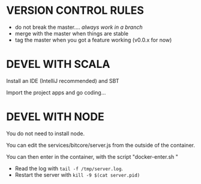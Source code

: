# VERSION CONTROL RULES

- do not break the master.... *always work in a branch*
- merge with the master when things are stable
- tag the master when you got a feature working (v0.0.x for now)

# DEVEL WITH SCALA

Install an IDE (IntelliJ recommended) and SBT

Import the project apps and go coding...

# DEVEL WITH NODE

You do not need to install node.

You can edit the services/bitcore/server.js from the outside of the container.

You can then enter in the container, with the script "docker-enter.sh <service>"

- Read the log with `tail -f /tmp/server.log`.
- Restart the server with `kill -9 $(cat server.pid)`


